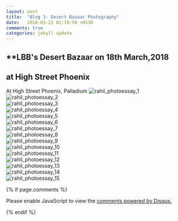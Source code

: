 ```yaml
---
layout: post
title:  "Blog 3- Desert Bazaar Photography"
date:   2018-03-21 01:19:58 +0530
comments: true
categories: jekyll update
---
```

##  **LBB's Desert Bazaar on 18th March,2018 <br/>
##  **at High Street Phoenix** <br/>

At High Street Phoenix, Palladium
![rahil_photoessay_1](https://user-images.githubusercontent.com/36603621/37678499-46549074-2ca4-11e8-92c1-6b50e216fe87.JPG)
<br/>
![rahil_photoessay_2](https://user-images.githubusercontent.com/36603621/37679818-19f0eb3c-2ca8-11e8-910c-8bc7045229aa.JPG)
<br/>
![rahil_photoessay_3](https://user-images.githubusercontent.com/36603621/37679445-f1ac39de-2ca6-11e8-9428-2075f8ecdce2.JPG)
<br/>
![rahil_photoessay_4](https://user-images.githubusercontent.com/36603621/37679949-78742c64-2ca8-11e8-93e9-3ea2a01724ec.jpg)
<br/>
![rahil_photoessay_5](https://user-images.githubusercontent.com/36603621/37679953-7ac6f9e2-2ca8-11e8-950b-e47e397595d4.JPG)
<br/>
![rahil_photoessay_6](https://user-images.githubusercontent.com/36603621/37680040-be661264-2ca8-11e8-9d68-028043847cb5.JPG)
<br/>
![rahil_photoessay_7](https://user-images.githubusercontent.com/36603621/37680044-c093018c-2ca8-11e8-8555-741c86eccc6c.JPG)
<br/>
![rahil_photoessay_8](https://user-images.githubusercontent.com/36603621/37680146-0ae6122e-2ca9-11e8-9335-66a1fe954f93.JPG)
<br/>
![rahil_photoessay_9](https://user-images.githubusercontent.com/36603621/37680156-107a4d5e-2ca9-11e8-93c4-c499da62bc45.JPG)
<br/>
![rahil_photoessay_10](https://user-images.githubusercontent.com/36603621/37680211-3b6252c8-2ca9-11e8-9cff-7bc6aa721aee.JPG)
<br/>
![rahil_photoessay_11](https://user-images.githubusercontent.com/36603621/37680216-3ee29200-2ca9-11e8-85c0-fa3d021b75d4.JPG)
<br/>
![rahil_photoessay_12](https://user-images.githubusercontent.com/36603621/37680282-701694c0-2ca9-11e8-8f6c-29dddf2045f9.JPG)
<br/>
![rahil_photoessay_13](https://user-images.githubusercontent.com/36603621/37680290-736e4faa-2ca9-11e8-9d99-4cf7deddfa9b.JPG)
<br/>
![rahil_photoessay_14](https://user-images.githubusercontent.com/36603621/37680359-a90520da-2ca9-11e8-88d8-23f12eeca08a.JPG)
<br/>
![rahil_photoessay_15](https://user-images.githubusercontent.com/36603621/37680365-ac1452a0-2ca9-11e8-9342-9918c4369862.JPG)
<br/>

{% if page.comments %}
<div id="disqus_thread"></div>
<script>

/**
*  RECOMMENDED CONFIGURATION VARIABLES: EDIT AND UNCOMMENT THE SECTION BELOW TO INSERT DYNAMIC VALUES FROM YOUR PLATFORM OR CMS.
*  LEARN WHY DEFINING THESE VARIABLES IS IMPORTANT: https://disqus.com/admin/universalcode/#configuration-variables*/
/*
var disqus_config = function () {
this.page.url = PAGE_URL;  // Replace PAGE_URL with your page's canonical URL variable
this.page.identifier = PAGE_IDENTIFIER; // Replace PAGE_IDENTIFIER with your page's unique identifier variable
};
*/
(function() { // DON'T EDIT BELOW THIS LINE
var d = document, s = d.createElement('script');
s.src = 'https://hil01-github-io.disqus.com/embed.js';
s.setAttribute('data-timestamp', +new Date());
(d.head || d.body).appendChild(s);
})();
</script>
<noscript>Please enable JavaScript to view the <a href="https://disqus.com/?ref_noscript">comments powered by Disqus.</a></noscript>

{% endif %}
